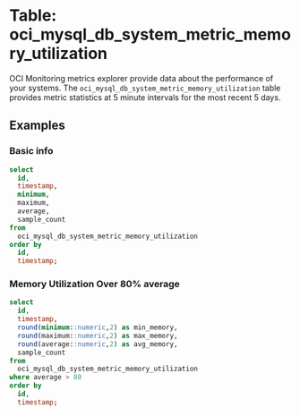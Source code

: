# Table: oci_mysql_db_system_metric_memory_utilization

OCI Monitoring metrics explorer provide data about the performance of your systems.  The `oci_mysql_db_system_metric_memory_utilization` table provides metric statistics at 5 minute intervals for the most recent 5 days.

## Examples

### Basic info

```sql
select
  id,
  timestamp,
  minimum,
  maximum,
  average,
  sample_count
from
  oci_mysql_db_system_metric_memory_utilization
order by
  id,
  timestamp;
```

### Memory Utilization Over 80% average

```sql
select
  id,
  timestamp,
  round(minimum::numeric,2) as min_memory,
  round(maximum::numeric,2) as max_memory,
  round(average::numeric,2) as avg_memory,
  sample_count
from
  oci_mysql_db_system_metric_memory_utilization
where average > 80
order by
  id,
  timestamp;
```